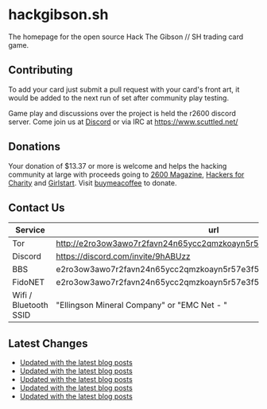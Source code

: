 # hackgibson.sh
The homepage for the open source Hack The Gibson // SH trading card game.


## Contributing

To add your card just submit a pull request with your card's front art, it would be added to the next run of set after community play testing.

Game play and discussions over the project is held the r2600 discord server. Come join us at [Discord](https://discord.com/invite/9hABUzz) or via IRC at https://www.scuttled.net/


## Donations

Your donation of $13.37 or more is welcome and helps the hacking community at large with proceeds going to [2600 Magazine](https://2600.com/), [Hackers for Charity](https://hackersforcharity.org) and [Girlstart](https://girlstart.org).  Visit [buymeacoffee](https://www.buymeacoffee.com/hackgibson.sh) to donate.


## Contact Us

Service | url
-|-
Tor | http://e2ro3ow3awo7r2favn24n65ycc2qmzkoayn5r57e3f56nvjwdcgg32ad.onion
Discord | https://discord.com/invite/9hABUzz
BBS | e2ro3ow3awo7r2favn24n65ycc2qmzkoayn5r57e3f56nvjwdcgg32ad.onion:23
FidoNET | e2ro3ow3awo7r2favn24n65ycc2qmzkoayn5r57e3f56nvjwdcgg32ad.onion:24554
Wifi / Bluetooth SSID | "Ellingson Mineral Company" or "EMC Net - <fidonet address>"

## Latest Changes
<!-- BLOG-POST-LIST:START -->
- [Updated with the latest blog posts](https://github.com/DFW2600/hackgibson.sh/commit/821b12c11205f31e73ef3bf857a8c6f6eaef6123)
- [Updated with the latest blog posts](https://github.com/DFW2600/hackgibson.sh/commit/9ad58288d88168f9253eebf44f7c5cf869c5440e)
- [Updated with the latest blog posts](https://github.com/DFW2600/hackgibson.sh/commit/6ae4b74c8264a0513ba8a5162efc826387fbce5e)
- [Updated with the latest blog posts](https://github.com/DFW2600/hackgibson.sh/commit/5d860470b24c24659ae40a7a163a3f458b369f89)
- [Updated with the latest blog posts](https://github.com/DFW2600/hackgibson.sh/commit/c80a259d43ba9437e231efa62400ad707ff7ef49)
<!-- BLOG-POST-LIST:END -->
